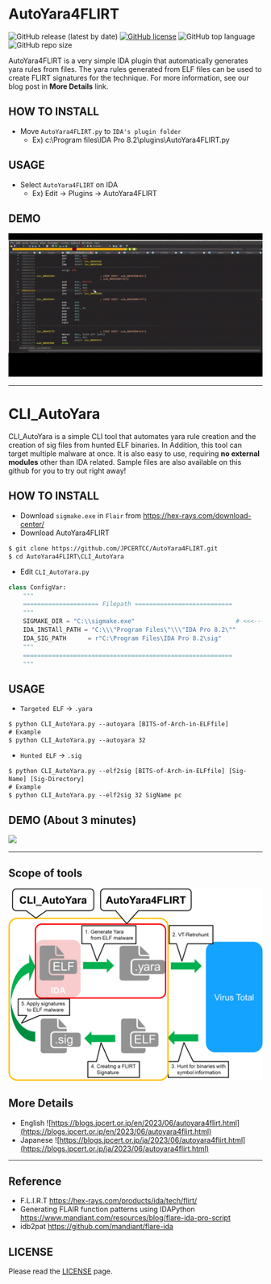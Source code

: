 # AutoYara4FLIRT

![GitHub release (latest by date)](https://img.shields.io/github/v/release/JPCERTCC/AutoYara4FLIRT)
[![GitHub license](https://img.shields.io/github/license/JPCERTCC/AutoYara4FLIRT)](https://github.com/JPCERTCC/AutoYara4FLIRT/blob/master/LICENSE.txt)
![GitHub top language](https://img.shields.io/github/languages/top/JPCERTCC/AutoYara4FLIRT)
![GitHub repo size](https://img.shields.io/github/repo-size/JPCERTCC/AutoYara4FLIRT)

AutoYara4FLIRT is a very simple IDA plugin that automatically generates yara rules from files.
The yara rules generated from ELF files can be used to create FLIRT signatures for the technique. For more information, see our blog post in **More Details** link.

## HOW TO INSTALL
- Move `AutoYara4FLIRT.py` to `IDA's plugin folder`
  - Ex) c:\Program files\IDA Pro 8.2\plugins\AutoYara4FLIRT.py

## USAGE
- Select `AutoYara4FLIRT` on IDA
  - Ex) Edit -> Plugins -> AutoYara4FLIRT

## DEMO
![](https://github.com/JPCERTCC/AutoYara4FLIRT/blob/main/image/demo.gif)

--- 

# CLI_AutoYara
CLI_AutoYara is a simple CLI tool that automates yara rule creation and the creation of sig files from hunted ELF binaries. In Addition, this tool can target multiple malware at once. It is also easy to use, requiring **no external modules** other than IDA related. Sample files are also available on this github for you to try out right away!

## HOW TO INSTALL
- Download `sigmake.exe` in `Flair` from https://hex-rays.com/download-center/
- Download AutoYara4FLIRT
```
$ git clone https://github.com/JPCERTCC/AutoYara4FLIRT.git
$ cd AutoYara4FLIRT\CLI_AutoYara
```
- Edit `CLI_AutoYara.py`
```py
class ConfigVar:
    """
    ===================== Filepath ===========================
    """
    SIGMAKE_DIR = "C:\\sigmake.exe"                            # <<<--- the path of `sigmake.exe` !!!
    IDA_INSTAll_PATH = "C:\\\"Program Files\"\\\"IDA Pro 8.2\""
    IDA_SIG_PATH      = r"C:\Program Files\IDA Pro 8.2\sig"
    """
    ==========================================================
    """
```

## USAGE
- `Targeted ELF` -> `.yara`
```
$ python CLI_AutoYara.py --autoyara [BITS-of-Arch-in-ELFfile]
# Example
$ python CLI_AutoYara.py --autoyara 32
```

- `Hunted ELF` -> `.sig`
```
$ python CLI_AutoYara.py --elf2sig [BITS-of-Arch-in-ELFfile] [Sig-Name] [Sig-Directory]
# Example
$ python CLI_AutoYara.py --elf2sig 32 SigName pc
```

## DEMO (About 3 minutes)
![](https://github.com/JPCERTCC/AutoYara4FLIRT/blob/main/image/demo_cli.gif)

--------

## Scope of tools

![](https://github.com/JPCERTCC/AutoYara4FLIRT/blob/main/image/image.png)

## More Details

- English ![https://blogs.jpcert.or.jp/en/2023/06/autoyara4flirt.html](https://blogs.jpcert.or.jp/en/2023/06/autoyara4flirt.html)
- Japanese ![https://blogs.jpcert.or.jp/ja/2023/06/autoyara4flirt.html](https://blogs.jpcert.or.jp/ja/2023/06/autoyara4flirt.html)

--------

## Reference
- F.L.I.R.T https://hex-rays.com/products/ida/tech/flirt/
- Generating FLAIR function patterns using IDAPython https://www.mandiant.com/resources/blog/flare-ida-pro-script
- idb2pat https://github.com/mandiant/flare-ida

## LICENSE
Please read the [LICENSE](https://github.com/JPCERTCC/AutoYara4FLIRT/blob/master/LICENSE.txt) page.

